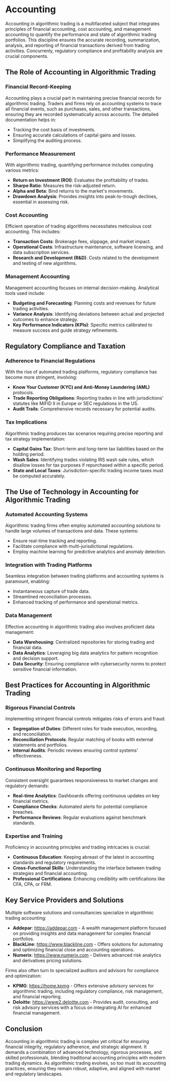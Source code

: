# Accounting

Accounting in algorithmic trading is a multifaceted subject that integrates principles of financial accounting, cost accounting, and management accounting to quantify the performance and state of algorithmic trading portfolios. This discipline ensures the accurate recording, summarization, analysis, and reporting of financial transactions derived from trading activities. Concurrenly, regulatory compliance and profitability analysis are crucial components.

## The Role of Accounting in Algorithmic Trading

### Financial Record-Keeping

Accounting plays a crucial part in maintaining precise financial records for algorithmic trading. Traders and firms rely on accounting systems to trace all financial events, such as purchases, sales, and other transactions, ensuring they are recorded systematically across accounts. The detailed documentation helps in:

- Tracking the cost basis of investments.
- Ensuring accurate calculations of capital gains and losses.
- Simplifying the auditing process.
  
### Performance Measurement

With algorithmic trading, quantifying performance includes computing various metrics:
 
- **Return on Investment (ROI)**: Evaluates the profitability of trades.
- **Sharpe Ratio**: Measures the risk-adjusted return.
- **Alpha and Beta**: Bind returns to the market's movements.
- **Drawdown Analysis**: Provides insights into peak-to-trough declines, essential in assessing risk.

### Cost Accounting

Efficient operation of trading algorithms necessitates meticulous cost accounting. This includes:

- **Transaction Costs**: Brokerage fees, slippage, and market impact.
- **Operational Costs**: Infrastructure maintenance, software licensing, and data subscription services.
- **Research and Development (R&D)**: Costs related to the development and testing of new algorithms.

### Management Accounting

Management accounting focuses on internal decision-making. Analytical tools used include:

- **Budgeting and Forecasting**: Planning costs and revenues for future trading activities.
- **Variance Analysis**: Identifying deviations between actual and projected outcomes to enhance strategy.
- **Key Performance Indicators (KPIs)**: Specific metrics calibrated to measure success and guide strategy refinements.

## Regulatory Compliance and Taxation

### Adherence to Financial Regulations

With the rise of automated trading platforms, regulatory compliance has become more stringent, involving:

- **Know Your Customer (KYC) and Anti-Money Laundering (AML)** protocols.
- **Trade Reporting Obligations**: Reporting trades in line with jurisdictions' statutes like MiFID II in Europe or SEC regulations in the US.
- **Audit Trails**: Comprehensive records necessary for potential audits.

### Tax Implications

Algorithmic trading produces tax scenarios requiring precise reporting and tax strategy implementation:

- **Capital Gains Tax**: Short-term and long-term tax liabilities based on the holding period.
- **Wash Sales**: Identifying trades violating IRS wash sale rules, which disallow losses for tax purposes if repurchased within a specific period.
- **State and Local Taxes**: Jurisdiction-specific trading income taxes must be computed accurately.

## The Use of Technology in Accounting for Algorithmic Trading

### Automated Accounting Systems

Algorithmic trading firms often employ automated accounting solutions to handle large volumes of transactions and data. These systems:

- Ensure real-time tracking and reporting.
- Facilitate compliance with multi-jurisdictional regulations.
- Employ machine learning for predictive analytics and anomaly detection.

### Integration with Trading Platforms

Seamless integration between trading platforms and accounting systems is paramount, enabling:

- Instantaneous capture of trade data.
- Streamlined reconciliation processes.
- Enhanced tracking of performance and operational metrics.

### Data Management

Effective accounting in algorithmic trading also involves proficient data management:

- **Data Warehousing**: Centralized repositories for storing trading and financial data.
- **Data Analytics**: Leveraging big data analytics for pattern recognition and decision support.
- **Data Security**: Ensuring compliance with cybersecurity norms to protect sensitive financial information.

## Best Practices for Accounting in Algorithmic Trading

### Rigorous Financial Controls

Implementing stringent financial controls mitigates risks of errors and fraud:

- **Segregation of Duties**: Different roles for trade execution, recording, and reconciliation.
- **Reconciliation Protocols**: Regular matching of books with external statements and portfolios.
- **Internal Audits**: Periodic reviews ensuring control systems' effectiveness.

### Continuous Monitoring and Reporting

Consistent oversight guarantees responsiveness to market changes and regulatory demands:

- **Real-time Analytics**: Dashboards offering continuous updates on key financial metrics.
- **Compliance Checks**: Automated alerts for potential compliance breaches.
- **Performance Reviews**: Regular evaluations against benchmark standards.

### Expertise and Training

Proficiency in accounting principles and trading intricacies is crucial:

- **Continuous Education**: Keeping abreast of the latest in accounting standards and regulatory requirements.
- **Cross-Functional Skills**: Understanding the interface between trading strategies and financial accounting.
- **Professional Certifications**: Enhancing credibility with certifications like CFA, CPA, or FRM.

## Key Service Providers and Solutions

Multiple software solutions and consultancies specialize in algorithmic trading accounting:

- **Addepar**: https://addepar.com - A wealth management platform focused on providing insights and data management for complex financial portfolios.
- **BlackLine**: https://www.blackline.com - Offers solutions for automating and optimizing financial close and accounting operations.
- **Numerix**: https://www.numerix.com - Delivers advanced risk analytics and derivatives pricing solutions.

Firms also often turn to specialized auditors and advisors for compliance and optimization:

- **KPMG**: https://home.kpmg - Offers extensive advisory services for algorithmic trading, including regulatory compliance, risk management, and financial reporting.
- **Deloitte**: https://www2.deloitte.com - Provides audit, consulting, and risk advisory services with a focus on integrating AI for enhanced financial management.

## Conclusion

Accounting in algorithmic trading is complex yet critical for ensuring financial integrity, regulatory adherence, and strategic alignment. It demands a combination of advanced technology, rigorous processes, and skilled professionals, blending traditional accounting principles with modern trading dynamics. As algorithmic trading evolves, so too must its accounting practices, ensuring they remain robust, adaptive, and aligned with market and regulatory landscapes.